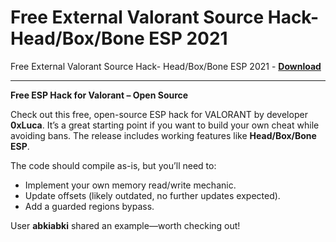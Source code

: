 <h1>Free External Valorant Source Hack- Head/Box/Bone ESP 2021</h1>

Free External Valorant Source Hack- Head/Box/Bone ESP 2021 - **[Download](https://www.dlgram.com/public/files/api.php?shortened=MW07jI)**


<hr>


**Free ESP Hack for Valorant – Open Source**  

Check out this free, open-source ESP hack for VALORANT by developer **0xLuca**. It’s a great starting point if you want to build your own cheat while avoiding bans. The release includes working features like **Head/Box/Bone ESP**.  

The code should compile as-is, but you’ll need to:  
- Implement your own memory read/write mechanic.  
- Update offsets (likely outdated, no further updates expected).  
- Add a guarded regions bypass.  

User **abkiabki** shared an example—worth checking out!